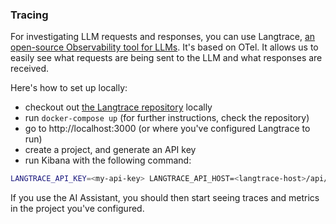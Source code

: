 ### Tracing

For investigating LLM requests and responses, you can use Langtrace, [an open-source Observability tool for LLMs](https://langtrace.ai/). It's based on OTel. It allows us to easily see what requests are being sent to the LLM and what responses are received.

Here's how to set up locally:

- checkout out [the Langtrace repository](https://github.com/Scale3-Labs/langtrace) locally
- run `docker-compose up` (for further instructions, check the repository)
- go to http://localhost:3000 (or where you've configured Langtrace to run)
- create a project, and generate an API key
- run Kibana with the following command:

```bash
LANGTRACE_API_KEY=<my-api-key> LANGTRACE_API_HOST=<langtrace-host>/api/trace yarn start
```

If you use the AI Assistant, you should then start seeing traces and metrics in the project you've configured.

